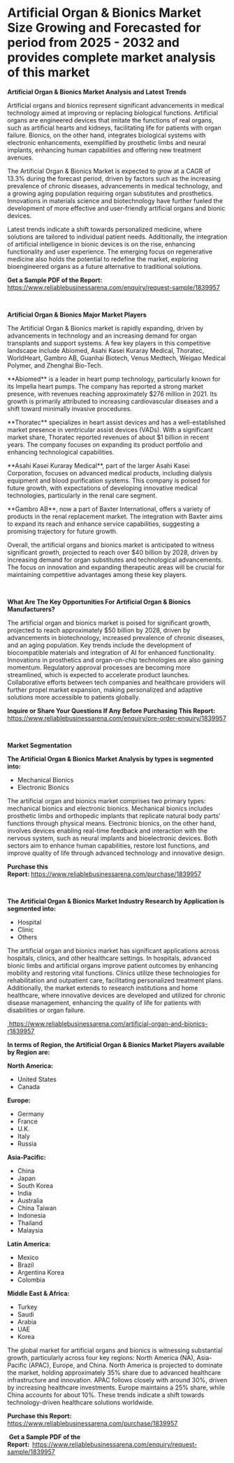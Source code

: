 <p><h1>Artificial Organ & Bionics Market Size Growing and Forecasted for period from 2025 - 2032 and provides complete market analysis of this market</h1></p><p><strong>Artificial Organ & Bionics Market Analysis and Latest Trends</strong></p>
<p><p>Artificial organs and bionics represent significant advancements in medical technology aimed at improving or replacing biological functions. Artificial organs are engineered devices that imitate the functions of real organs, such as artificial hearts and kidneys, facilitating life for patients with organ failure. Bionics, on the other hand, integrates biological systems with electronic enhancements, exemplified by prosthetic limbs and neural implants, enhancing human capabilities and offering new treatment avenues.</p><p>The Artificial Organ & Bionics Market is expected to grow at a CAGR of 13.3% during the forecast period, driven by factors such as the increasing prevalence of chronic diseases, advancements in medical technology, and a growing aging population requiring organ substitutes and prosthetics. Innovations in materials science and biotechnology have further fueled the development of more effective and user-friendly artificial organs and bionic devices.</p><p>Latest trends indicate a shift towards personalized medicine, where solutions are tailored to individual patient needs. Additionally, the integration of artificial intelligence in bionic devices is on the rise, enhancing functionality and user experience. The emerging focus on regenerative medicine also holds the potential to redefine the market, exploring bioengineered organs as a future alternative to traditional solutions.</p></p>
<p><strong>Get a Sample PDF of the Report:&nbsp;</strong> <a href="https://www.reliablebusinessarena.com/enquiry/request-sample/1839957?utm_campaign=2532&utm_medium=2&utm_source=Github&utm_content=ia&utm_term=13042025&utm_id=artificial-organ-bionics">https://www.reliablebusinessarena.com/enquiry/request-sample/1839957</a></p>
<p>&nbsp;</p>
<p><strong>Artificial Organ & Bionics Major Market Players</strong></p>
<p><p>The Artificial Organ & Bionics market is rapidly expanding, driven by advancements in technology and an increasing demand for organ transplants and support systems. A few key players in this competitive landscape include Abiomed, Asahi Kasei Kuraray Medical, Thoratec, WorldHeart, Gambro AB, Guanhai Biotech, Venus Medtech, Weigao Medical Polymer, and Zhenghai Bio-Tech.</p><p>**Abiomed** is a leader in heart pump technology, particularly known for its Impella heart pumps. The company has reported a strong market presence, with revenues reaching approximately $276 million in 2021. Its growth is primarily attributed to increasing cardiovascular diseases and a shift toward minimally invasive procedures.</p><p>**Thoratec** specializes in heart assist devices and has a well-established market presence in ventricular assist devices (VADs). With a significant market share, Thoratec reported revenues of about $1 billion in recent years. The company focuses on expanding its product portfolio and enhancing technological capabilities.</p><p>**Asahi Kasei Kuraray Medical**, part of the larger Asahi Kasei Corporation, focuses on advanced medical products, including dialysis equipment and blood purification systems. This company is poised for future growth, with expectations of developing innovative medical technologies, particularly in the renal care segment.</p><p>**Gambro AB**, now a part of Baxter International, offers a variety of products in the renal replacement market. The integration with Baxter aims to expand its reach and enhance service capabilities, suggesting a promising trajectory for future growth.</p><p>Overall, the artificial organs and bionics market is anticipated to witness significant growth, projected to reach over $40 billion by 2028, driven by increasing demand for organ substitutes and technological advancements. The focus on innovation and expanding therapeutic areas will be crucial for maintaining competitive advantages among these key players.</p></p>
<p>&nbsp;</p>
<p><strong>What Are The Key Opportunities For Artificial Organ & Bionics Manufacturers?</strong></p>
<p><p>The artificial organ and bionics market is poised for significant growth, projected to reach approximately $50 billion by 2028, driven by advancements in biotechnology, increased prevalence of chronic diseases, and an aging population. Key trends include the development of biocompatible materials and integration of AI for enhanced functionality. Innovations in prosthetics and organ-on-chip technologies are also gaining momentum. Regulatory approval processes are becoming more streamlined, which is expected to accelerate product launches. Collaborative efforts between tech companies and healthcare providers will further propel market expansion, making personalized and adaptive solutions more accessible to patients globally.</p></p>
<p><strong>Inquire or Share Your Questions If Any Before Purchasing This Report:</strong> <a href="https://www.reliablebusinessarena.com/enquiry/pre-order-enquiry/1839957?utm_campaign=2532&utm_medium=2&utm_source=Github&utm_content=ia&utm_term=13042025&utm_id=artificial-organ-bionics">https://www.reliablebusinessarena.com/enquiry/pre-order-enquiry/1839957</a></p>
<p>&nbsp;</p>
<p><strong>Market Segmentation</strong></p>
<p><strong>The Artificial Organ & Bionics Market Analysis by types is segmented into:</strong></p>
<p><ul><li>Mechanical Bionics</li><li>Electronic Bionics</li></ul></p>
<p><p>The artificial organ and bionics market comprises two primary types: mechanical bionics and electronic bionics. Mechanical bionics includes prosthetic limbs and orthopedic implants that replicate natural body parts' functions through physical means. Electronic bionics, on the other hand, involves devices enabling real-time feedback and interaction with the nervous system, such as neural implants and bioelectronic devices. Both sectors aim to enhance human capabilities, restore lost functions, and improve quality of life through advanced technology and innovative design.</p></p>
<p><strong>Purchase this Report:&nbsp;</strong><a href="https://www.reliablebusinessarena.com/purchase/1839957?utm_campaign=2532&utm_medium=2&utm_source=Github&utm_content=ia&utm_term=13042025&utm_id=artificial-organ-bionics">https://www.reliablebusinessarena.com/purchase/1839957</a></p>
<p>&nbsp;</p>
<p><strong>The Artificial Organ & Bionics Market Industry Research by Application is segmented into:</strong></p>
<p><ul><li>Hospital</li><li>Clinic</li><li>Others</li></ul></p>
<p><p>The artificial organ and bionics market has significant applications across hospitals, clinics, and other healthcare settings. In hospitals, advanced bionic limbs and artificial organs improve patient outcomes by enhancing mobility and restoring vital functions. Clinics utilize these technologies for rehabilitation and outpatient care, facilitating personalized treatment plans. Additionally, the market extends to research institutions and home healthcare, where innovative devices are developed and utilized for chronic disease management, enhancing the quality of life for patients with disabilities or organ failure.</p></p>
<p><a href="https://www.reliablebusinessarena.com/artificial-organ-and-bionics-r1839957?utm_campaign=2532&utm_medium=2&utm_source=Github&utm_content=ia&utm_term=13042025&utm_id=artificial-organ-bionics">&nbsp;https://www.reliablebusinessarena.com/artificial-organ-and-bionics-r1839957</a></p>
<p><strong>In terms of Region, the Artificial Organ & Bionics Market Players available by Region are:</strong></p>
<p>
    <p> <strong> North America: </strong>
        <ul>
            <li>United States</li>
            <li>Canada</li>
        </ul>
        </p> 
    <p> <strong> Europe: </strong>
        <ul>
            <li>Germany</li>
            <li>France</li>
            <li>U.K.</li>
            <li>Italy</li>
            <li>Russia</li>
        </ul>
        </p> 
    <p> <strong> Asia-Pacific: </strong>
        <ul>
            <li>China</li>
            <li>Japan</li>
            <li>South Korea</li>
            <li>India</li>
            <li>Australia</li>
            <li>China Taiwan</li>
            <li>Indonesia</li>
            <li>Thailand</li>
            <li>Malaysia</li>
        </ul>
        </p> 
    <p> <strong> Latin America: </strong>
        <ul>
            <li>Mexico</li>
            <li>Brazil</li>
            <li>Argentina Korea</li>
            <li>Colombia</li>
        </ul>
        </p> 
    <p> <strong> Middle East & Africa: </strong>
        <ul>
            <li>Turkey</li>
            <li>Saudi</li>
            <li>Arabia</li>
            <li>UAE</li>
            <li>Korea</li>
        </ul>
    </p>
    </p>
<p><p>The global market for artificial organs and bionics is witnessing substantial growth, particularly across four key regions: North America (NA), Asia-Pacific (APAC), Europe, and China. North America is projected to dominate the market, holding approximately 35% share due to advanced healthcare infrastructure and innovation. APAC follows closely with around 30%, driven by increasing healthcare investments. Europe maintains a 25% share, while China accounts for about 10%. These trends indicate a shift towards technology-driven healthcare solutions worldwide.</p></p>
<p><strong>Purchase this Report: </strong><a href="https://www.reliablebusinessarena.com/purchase/1839957?utm_campaign=2532&utm_medium=2&utm_source=Github&utm_content=ia&utm_term=13042025&utm_id=artificial-organ-bionics">https://www.reliablebusinessarena.com/purchase/1839957</a></p>
<p>&nbsp;<strong>Get a Sample PDF of the Report:&nbsp;&nbsp;</strong><a href="https://www.reliablebusinessarena.com/enquiry/request-sample/1839957?utm_campaign=2532&utm_medium=2&utm_source=Github&utm_content=ia&utm_term=13042025&utm_id=artificial-organ-bionics">https://www.reliablebusinessarena.com/enquiry/request-sample/1839957</a></p>
<p><strong></strong></p>
<p><p></p><p></p><p></p></p>
